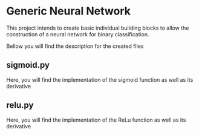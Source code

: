 # Generic Neural Network

This project intends to create basic individual building blocks to allow the construction of a neural network for binary classification.

Bellow you will find the description for the created files

## sigmoid.py
Here, you will find the implementation of the sigmoid function as well as its derivative

## relu.py
Here, you will find the implementation of the ReLu function as well as its derivative
